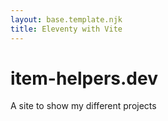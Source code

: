 ```yaml
---
layout: base.template.njk
title: Eleventy with Vite
---
```


# item-helpers.dev

A site to show my different projects